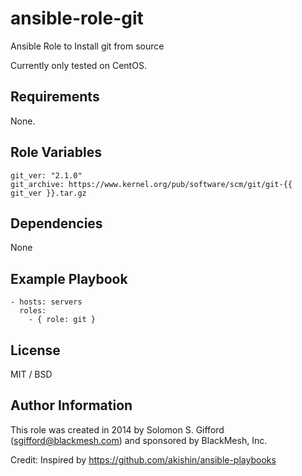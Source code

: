 ansible-role-git
=====================

Ansible Role to Install git from source

Currently only tested on CentOS.

## Requirements

None.

## Role Variables

	git_ver: "2.1.0"
	git_archive: https://www.kernel.org/pub/software/scm/git/git-{{ git_ver }}.tar.gz

## Dependencies

None

## Example Playbook

    - hosts: servers
      roles:
        - { role: git }

## License

MIT / BSD

## Author Information

This role was created in 2014 by Solomon S. Gifford (sgifford@blackmesh.com) and sponsored by BlackMesh, Inc.

Credit: Inspired by https://github.com/akishin/ansible-playbooks
